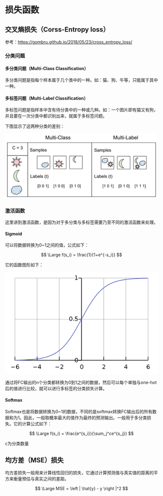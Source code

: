 # 损失函数  

## 交叉熵损失（Corss-Entropy loss）  

参考：<https://gombru.github.io/2018/05/23/cross_entropy_loss/>  

### 分类问题  

#### 多分类问题（Multi-Class Classification）  

多分类问题是指每个样本属于几个类中的一种。如：猫、狗、牛等，只能属于其中一种。

#### 多标签问题（Multi-Label Classification）  

多标签问题是指样本中含有待分类中的一种或几种。如：一个图片即有猫又有狗，并且要在一次分类中都识别出来，就属于多标签问题。  

下图显示了这两种分类的差别：

![图1](../images/multiclass_multilabel.png)

### 激活函数  

这里讲到激活函数，是因为对于多分类与多标签需要乃至不同的激活函数来处理。  

#### Sigmoid  

可以将数据转换为0~1之间的值，公式如下：

$$  
\Large f(s_i) = \frac{1}{1+e^{-s_i}}
$$  

它的函数图形如下：

![图2](../images/sigmoid.png)

通过将FC输出的n个分类都转换为0到1之间的数据，然后可以每个单独与one-hot后的值进行比较，就可以进行多标签的分类损失计算。  

#### Softmax  

Softmax也是将数据转换为0~1的数据，不同的是softmax转换FC输出后的所有数据和为1。因此，一般取概率最大的值作为最终的预测输出。一般用于多分类损失。它的计算公式如下：  

$$  
\Large f(s_i) = \frac{e^{s_i}}{\sum_j^ce^{s_j}}
$$  

c为分类数量

## 均方差（MSE）损失  

均方差损失一般用来计算线性回归的损失，它通过计算预测值与真实值的距离的平方来衡量预估与真实之间的差距。  

$$  
\Large MSE = \left | \hat{y} - y \right |^2  
$$  
